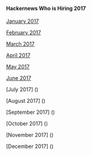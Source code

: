 #### Hackernews Who is Hiring 2017

[January 2017](https://news.ycombinator.com/item?id=13301832)

[February 2017](https://news.ycombinator.com/item?id=13541679)

[March 2017](https://news.ycombinator.com/item?id=13764728)

[April 2017](https://news.ycombinator.com/item?id=14023198)

[May 2017](https://news.ycombinator.com/item?id=14238005)

[June 2017](https://news.ycombinator.com/item?id=14460777)

[July 2017]
()

[August 2017]
()

[September 2017]
()

[October 2017]
()

[November 2017]
()

[December 2017]
()
